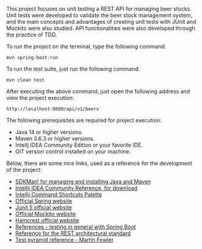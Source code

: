 This project focuses on unit testing a REST API for managing beer stocks. Unit tests were developed to validate the beer stock management system, and the main concepts and advantages of creating unit tests with JUnit and Mockito were also studied. API functionalities were also developed through the practice of TDD.

To run the project on the terminal, type the following command:

```shell script
mvn spring-boot:run
```

To run the test suite, just run the following command:

```shell script
mvn clean test
```

After executing the above command, just open the following address and view the project execution:

```
http://localhost:8080/api/v1/beers
```

The following prerequisites are required for project execution:

* Java 14 or higher versions.
* Maven 3.6.3 or higher versions.
* Intellj IDEA Community Edition or your favorite IDE.
* GIT version control installed on your machine.

Below, there are some nice links, used as a reference for the development of the project:

* [SDKMan! for managing and installing Java and Maven](https://sdkman.io/)
* [Intellij IDEA Community Reference, for download](https://www.jetbrains.com/idea/download)
* [Intellij Command Shortcuts Palette](https://resources.jetbrains.com/storage/products/intellij-idea/docs/IntelliJIDEA_ReferenceCard.pdf)
* [Official Spring website](https://spring.io/)
* [Junit 5 official website](https://junit.org/junit5/docs/current/user-guide/)
* [Official Mockito website](https://site.mockito.org/)
* [Hamcrest official website](http://hamcrest.org/JavaHamcrest/)
* [References - testing in general with Spring Boot](https://www.baeldung.com/spring-boot-testing)
* [Reference for the REST architectural standard](https://restfulapi.net/)
* [Test pyramid reference - Martin Fowler](https://martinfowler.com/articles/practical-test-pyramid.html#TheImportanceOftestAutomation)